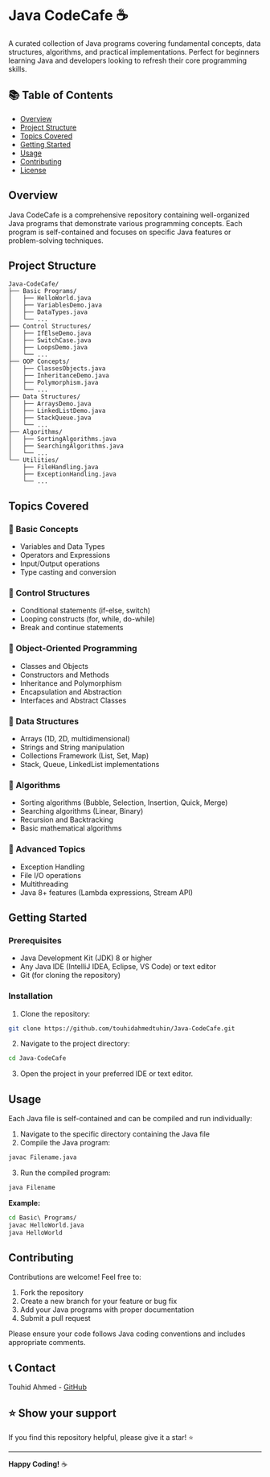 # Java CodeCafe ☕

A curated collection of Java programs covering fundamental concepts, data structures, algorithms, and practical implementations. Perfect for beginners learning Java and developers looking to refresh their core programming skills.

## 📚 Table of Contents

- [Overview](#overview)
- [Project Structure](#project-structure)
- [Topics Covered](#topics-covered)
- [Getting Started](#getting-started)
- [Usage](#usage)
- [Contributing](#contributing)
- [License](#license)

## Overview

Java CodeCafe is a comprehensive repository containing well-organized Java programs that demonstrate various programming concepts. Each program is self-contained and focuses on specific Java features or problem-solving techniques.

## Project Structure

```
Java-CodeCafe/
├── Basic Programs/
│   ├── HelloWorld.java
│   ├── VariablesDemo.java
│   ├── DataTypes.java
│   └── ...
├── Control Structures/
│   ├── IfElseDemo.java
│   ├── SwitchCase.java
│   ├── LoopsDemo.java
│   └── ...
├── OOP Concepts/
│   ├── ClassesObjects.java
│   ├── InheritanceDemo.java
│   ├── Polymorphism.java
│   └── ...
├── Data Structures/
│   ├── ArraysDemo.java
│   ├── LinkedListDemo.java
│   ├── StackQueue.java
│   └── ...
├── Algorithms/
│   ├── SortingAlgorithms.java
│   ├── SearchingAlgorithms.java
│   └── ...
└── Utilities/
    ├── FileHandling.java
    ├── ExceptionHandling.java
    └── ...
```

## Topics Covered

### 🔹 Basic Concepts
- Variables and Data Types
- Operators and Expressions
- Input/Output operations
- Type casting and conversion

### 🔹 Control Structures
- Conditional statements (if-else, switch)
- Looping constructs (for, while, do-while)
- Break and continue statements

### 🔹 Object-Oriented Programming
- Classes and Objects
- Constructors and Methods
- Inheritance and Polymorphism
- Encapsulation and Abstraction
- Interfaces and Abstract Classes

### 🔹 Data Structures
- Arrays (1D, 2D, multidimensional)
- Strings and String manipulation
- Collections Framework (List, Set, Map)
- Stack, Queue, LinkedList implementations

### 🔹 Algorithms
- Sorting algorithms (Bubble, Selection, Insertion, Quick, Merge)
- Searching algorithms (Linear, Binary)
- Recursion and Backtracking
- Basic mathematical algorithms

### 🔹 Advanced Topics
- Exception Handling
- File I/O operations
- Multithreading
- Java 8+ features (Lambda expressions, Stream API)

## Getting Started

### Prerequisites
- Java Development Kit (JDK) 8 or higher
- Any Java IDE (IntelliJ IDEA, Eclipse, VS Code) or text editor
- Git (for cloning the repository)

### Installation

1. Clone the repository:
```bash
git clone https://github.com/touhidahmedtuhin/Java-CodeCafe.git
```

2. Navigate to the project directory:
```bash
cd Java-CodeCafe
```

3. Open the project in your preferred IDE or text editor.

## Usage

Each Java file is self-contained and can be compiled and run individually:

1. Navigate to the specific directory containing the Java file
2. Compile the Java program:
```bash
javac Filename.java
```

3. Run the compiled program:
```bash
java Filename
```

**Example:**
```bash
cd Basic\ Programs/
javac HelloWorld.java
java HelloWorld
```

## Contributing

Contributions are welcome! Feel free to:

1. Fork the repository
2. Create a new branch for your feature or bug fix
3. Add your Java programs with proper documentation
4. Submit a pull request

Please ensure your code follows Java coding conventions and includes appropriate comments.


## 📞 Contact

Touhid Ahmed - [GitHub](https://github.com/touhidahmedtuhin)

## ⭐ Show your support

If you find this repository helpful, please give it a star! ⭐

---

**Happy Coding!** ☕
